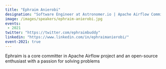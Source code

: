 ```yaml
---
title: "Ephraim Anierobi"
designation: "Software Engineer at Astronomer.io | Apache Airflow Committer "
image: /images/speakers/ephraim-anierobi.jpg
events:
 - 2021
twitter: "https://twitter.com/ephraimbuddy"
linkedin: "https://www.linkedin.com/in/ephraimanierobi/"
event-2021: true
---
```


Ephraim is a core committer in Apache Airflow project and an open-source enthusiast with a passion for solving problems